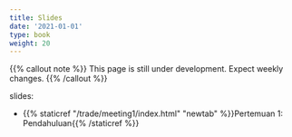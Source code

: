 ```yaml
---
title: Slides
date: '2021-01-01'
type: book
weight: 20
---
```


{{% callout note %}} This page is still under development. Expect weekly changes. {{% /callout %}}

slides:

- {{% staticref "/trade/meeting1/index.html" "newtab" %}}Pertemuan 1: Pendahuluan{{% /staticref %}}
